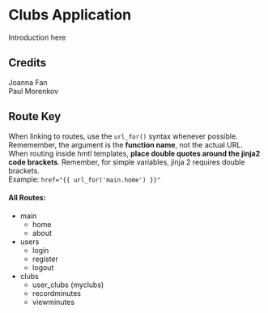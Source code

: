 # Clubs Application
Introduction here

## Credits
Joanna Fan\
Paul Morenkov

## Route Key
When linking to routes, use the `url_for()` syntax whenever possible. Rememember, the argument is the **function name**, not the actual URL. When routing inside hmtl templates, **place double quotes around the jinja2 code brackets**. Remember, for simple variables, jinja 2 requires double brackets.\
Example: `href="{{ url_for('main.home') }}"`

#### All Routes:
- main
	- home
	- about
- users
	- login
	- register
	- logout
- clubs
	- user_clubs (myclubs)
	- recordminutes
	- viewminutes

